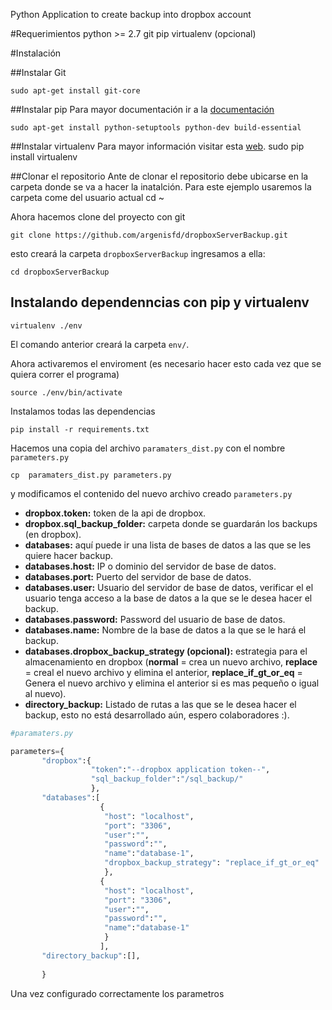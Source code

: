 Python Application to create backup into dropbox account

#Requerimientos
python >= 2.7
git
pip
virtualenv (opcional)

#Instalación

##Instalar Git

	sudo apt-get install git-core



##Instalar pip
Para mayor documentación ir a la [documentación](http://www.saltycrane.com/blog/2010/02/how-install-pip-ubuntu/)

	sudo apt-get install python-setuptools python-dev build-essential 


##Instalar virtualenv
Para mayor información visitar esta [web](http://rukbottoland.com/blog/tutorial-de-python-virtualenv/).
	sudo pip install virtualenv 


##Clonar el repositorio
Ante de clonar el repositorio debe ubicarse en la carpeta donde se va a hacer la inatalción. Para este ejemplo usaremos la carpeta come del usuario actual
	cd ~

Ahora hacemos clone del proyecto con git

	git clone https://github.com/argenisfd/dropboxServerBackup.git

esto creará la carpeta `dropboxServerBackup` ingresamos a ella:

	cd dropboxServerBackup


## Instalando dependenncias con pip y virtualenv
	
	virtualenv ./env 

El comando anterior creará la carpeta `env/`.

Ahora activaremos el enviroment (es necesario hacer esto cada vez que se quiera correr el programa)

	source ./env/bin/activate

Instalamos todas las dependencias

	pip install -r requirements.txt 


Hacemos una copia del archivo `paramaters_dist.py` con el nombre `parameters.py`

	cp  paramaters_dist.py parameters.py

y modificamos el contenido del nuevo archivo creado `parameters.py`

* **dropbox.token:** token de la api de dropbox.
* **dropbox.sql_backup_folder:** carpeta donde se guardarán los backups (en dropbox).
* **databases:** aquí puede ir una lista de bases de datos a las que se les quiere hacer backup.
* **databases.host:** IP o dominio del servidor de base de datos.
* **databases.port:** Puerto del servidor de base de datos.
* **databases.user:** Usuario del servidor de base de datos, verificar el el usuario tenga acceso a la base de datos a la que se le desea hacer el backup.
* **databases.password:** Password del usuario de base de datos.
* **databases.name:** Nombre de la base de datos a la que se le hará el backup.
* **databases.dropbox_backup_strategy (opcional):** estrategia para el almacenamiento en dropbox (**normal** = crea un nuevo archivo, **replace** = creal el nuevo archivo y elimina el anterior, **replace_if_gt_or_eq** = Genera el nuevo archivo y elimina el anterior si es mas pequeño o igual al nuevo).
* **directory_backup:** Listado de rutas a las que se le desea hacer el backup, esto no está desarrollado aún, espero colaboradores :).


```python
#paramaters.py

parameters={
       "dropbox":{
                  "token":"--dropbox application token--",
                  "sql_backup_folder":"/sql_backup/"
                  },
       "databases":[
                    { 
                     "host": "localhost",
                     "port": "3306",
                     "user":"",
                     "password":"",
                     "name":"database-1",
                     "dropbox_backup_strategy": "replace_if_gt_or_eq"
                     },
                    { 
                     "host": "localhost",
                     "port": "3306",
                     "user":"",
                     "password":"",
                     "name":"database-1"
                     }
                    ],
       "directory_backup":[],
       
       }
```

Una vez configurado correctamente los parametros
